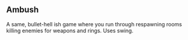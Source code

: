 ## Ambush
A same, bullet-hell ish game where you run through respawning rooms killing enemies for weapons and rings.
Uses swing.
